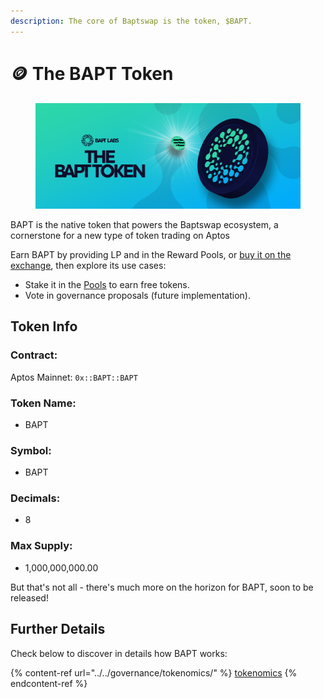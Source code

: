 ```yaml
---
description: The core of Baptswap is the token, $BAPT.
---
```


# 🪙 The BAPT Token

<figure><img src="../../.gitbook/assets/image.png" alt=""><figcaption></figcaption></figure>

BAPT is the native token that powers the Baptswap ecosystem, a cornerstone for a new type of token trading on Aptos

Earn BAPT by providing LP and in the Reward Pools, or [buy it on the exchange](https://baptswap.com/swap), then explore its use cases:

* Stake it in the [Pools](https://baptswap.com/staking-pools) to earn free tokens.
* Vote in governance proposals (future implementation).

## Token Info

### Contract:

Aptos Mainnet: `0x::BAPT::BAPT`

### Token Name:

* BAPT

### Symbol:

* BAPT

### Decimals:

* 8

### Max Supply:

* 1,000,000,000.00

But that's not all - there's much more on the horizon for BAPT, soon to be released!

## Further Details

Check below to discover in details how BAPT works:

{% content-ref url="../../governance/tokenomics/" %}
[tokenomics](../../governance/tokenomics/)
{% endcontent-ref %}
